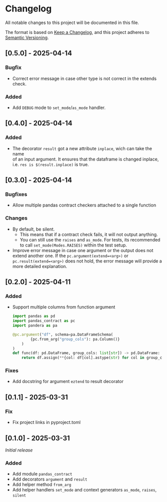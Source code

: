 # Changelog
All notable changes to this project will be documented in this file.

The format is based on [Keep a Changelog](https://keepachangelog.com/en/1.1.0/),
and this project adheres to [Semantic Versioning](https://semver.org/spec/v2.0.0.html).
## [0.5.0] - 2025-04-14
### Bugfix
-  Correct error message in case other type is not correct in the extends check.
### Added
- Add `DEBUG` mode to `set_mode`/`as_mode` handler.

## [0.4.0] - 2025-04-14
### Added
- The decorator `result` got a new attribute `inplace`, wich can take the name  
  of an input argument. It ensures that the dataframe is changed inplace, i.e. 
  `res is $(result.inplace)` is true.

## [0.3.0] - 2025-04-14
### Bugfixes
- Allow multiple pandas contract checkers attached to a single function
### Changes
- By default, be silent. 
  - This means that if a contract check fails, it will not output anything.
  - You can still use the `raises` and `as_mode`. For tests, its recommended to
    call `set_mode(Modes.RAISES)` within the test setup.
- Improve error message in case one argument or the output does not extend another one.
  If the `pc.argument(extend=<arg>)` or `pc.result(extend=<arg>)` does not hold,
  the error message will provide a more detailed explanation.

## [0.2.0] - 2025-04-11
### Added
- Support multiple columns from function argument
  ```python
  import pandas as pd
  import pandas_contract as pc
  import pandera as pa
  
  @pc.argument("df", schema=pa.DataFrameSchema(
          {pc.from_arg("group_cols"): pa.Column()}
      )
  )
  def func(df: pd.DataFrame, group_cols: list[str]) -> pd.DataFrame:
      return df.assign(**{col: df[col].astype(str) for col in group_cols})
  ```
### Fixes
- Add docstring for argument `eztend` to result decorator

## [0.1.1] - 2025-03-31
### Fix
- Fix project links in pyproject.toml

## [0.1.0] - 2025-03-31
_Initial release_
### Added
- Add module `pandas_contract`
- Add decorators `argument` and `result`
- Add helper method `from_arg`
- Add helper handlers `set_mode` and context generators `as_mode`, `raises`,  `silent`